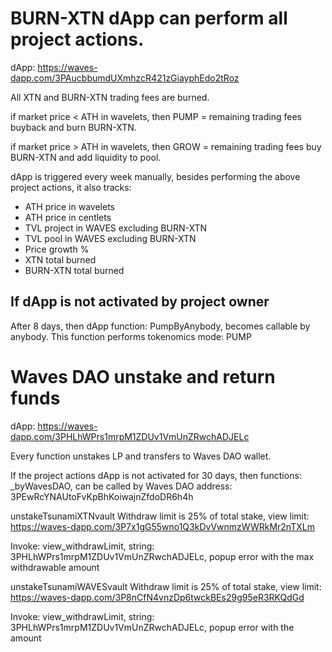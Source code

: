 # BURN-XTN dApp can perform all project actions.
dApp: https://waves-dapp.com/3PAucbbumdUXmhzcR421zGiayphEdo2tRoz

All XTN and BURN-XTN trading fees are burned.

if market price < ATH in wavelets, then PUMP = remaining trading fees buyback and burn BURN-XTN.

if market price > ATH in wavelets, then GROW = remaining trading fees buy BURN-XTN and add liquidity to pool.

dApp is triggered every week manually, besides performing the above project actions, it also tracks:
- ATH price in wavelets
- ATH price in centlets
- TVL project in WAVES excluding BURN-XTN
- TVL pool in WAVES excluding BURN-XTN
- Price growth %
- XTN total burned
- BURN-XTN total burned

## If dApp is not activated by project owner
After 8 days, then dApp function: PumpByAnybody, becomes callable by anybody.
This function performs tokenomics mode: PUMP

# Waves DAO unstake and return funds

dApp: https://waves-dapp.com/3PHLhWPrs1mrpM1ZDUv1VmUnZRwchADJELc

Every function unstakes LP and transfers to Waves DAO wallet.

If the project actions dApp is not activated for 30 days, then functions: _byWavesDAO, can be called by Waves DAO address: 3PEwRcYNAUtoFvKpBhKoiwajnZfdoDR6h4h

unstakeTsunamiXTNvault
Withdraw limit is 25% of total stake, view limit: https://waves-dapp.com/3P7x1gG55wno1Q3kDvVwnmzWWRkMr2nTXLm

Invoke: view_withdrawLimit, string: 3PHLhWPrs1mrpM1ZDUv1VmUnZRwchADJELc, popup error with the max withdrawable amount

unstakeTsunamiWAVESvault
Withdraw limit is 25% of total stake, view limit: https://waves-dapp.com/3P8nCfN4vnzDp6twckBEs29g95eR3RKQdGd 

Invoke: view_withdrawLimit, string: 3PHLhWPrs1mrpM1ZDUv1VmUnZRwchADJELc, popup error with the amount
